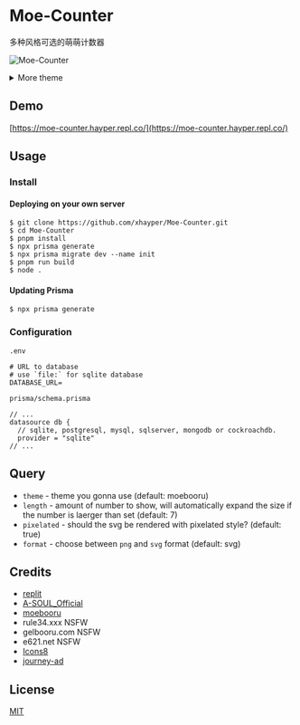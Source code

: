 # Moe-Counter

多种风格可选的萌萌计数器

![Moe-Counter](https://moe-counter.hayper.repl.co/count/Moe-counter.github?format=png)

<details>
<summary>More theme</summary>

##### asoul

![asoul](https://moe-counter.hayper.repl.co/count/demo?theme=asoul&format=png)

##### moebooru

![moebooru](https://moe-counter.hayper.repl.co/count/demo?theme=moebooru&format=png)

##### rule34

![Rule34](https://moe-counter.hayper.repl.co/count/demo?theme=rule34)

##### gelbooru

![Gelbooru](https://moe-counter.hayper.repl.co/count/demo?theme=gelbooru&format=png)

##### e621

![e621](https://moe-counter.hayper.repl.co/count/demo?theme=e621&format=png)

  <details>
    <summary>NSFW</summary>

##### moebooru-h

##### gelbooru-h

  </details>
</details>

## Demo

[https://moe-counter.hayper.repl.co/](https://moe-counter.hayper.repl.co/)

## Usage

### Install

#### Deploying on your own server

```shell
$ git clone https://github.com/xhayper/Moe-Counter.git
$ cd Moe-Counter
$ pnpm install
$ npx prisma generate
$ npx prisma migrate dev --name init
$ pnpm run build
$ node .
```

#### Updating Prisma

```shell
$ npx prisma generate
```

### Configuration

`.env`

```env
# URL to database
# use `file:` for sqlite database
DATABASE_URL=
```

`prisma/schema.prisma`

```prisma
// ...
datasource db {
  // sqlite, postgresql, mysql, sqlserver, mongodb or cockroachdb.
  provider = "sqlite"
// ...
```

## Query

- `theme` - theme you gonna use (default: moebooru)
- `length` - amount of number to show, will automatically expand the size if the number is laerger than set (default: 7)
- `pixelated` - should the svg be rendered with pixelated style? (default: true)
- `format` - choose between `png` and `svg` format (default: svg)

## Credits

- [replit](https://replit.com/)
- [A-SOUL_Official](https://space.bilibili.com/703007996)
- [moebooru](https://github.com/moebooru/moebooru)
- rule34.xxx NSFW
- gelbooru.com NSFW
- e621.net NSFW
- [Icons8](https://icons8.com/icons/set/star)
- [journey-ad](https://github.com/journey-ad/)

## License

[MIT](LICENSE)

